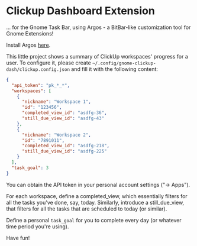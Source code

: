 # Clickup Dashboard Extension
... for the Gnome Task Bar, using Argos - a BitBar-like customization tool for Gnome Extensions!

Install Argos [here](https://extensions.gnome.org/extension/1176/argos/).

This little project shows a summary of ClickUp workspaces' progress for a user.
To configure it, please create `~/.config/gnome-clickup-dash/clickup.config.json` and fill it with the following content:

```json
{
  "api_token": "pk_*_*",
  "workspaces": [
    {
      "nickname": "Workspace 1",
      "id": "123456",
      "completed_view_id": "asdfg-36",
      "still_due_view_id": "asdfg-43"
    },
    {
      "nickname": "Workspace 2",
      "id": "7891011",
      "completed_view_id": "asdfg-218",
      "still_due_view_id": "asdfg-225"
    }
  ],
  "task_goal": 3
}
```
You can obtain the API token in your personal account settings ("-> Apps").

For each workspace, define a completed_view, which essentially filters for all the tasks you've done, say, today.
Similarly, introduce a still_due_view, that filters for all the tasks that are scheduled to today (or similar).

Define a personal `task_goal` for you to complete every day (or whatever time period you're using).

Have fun!
